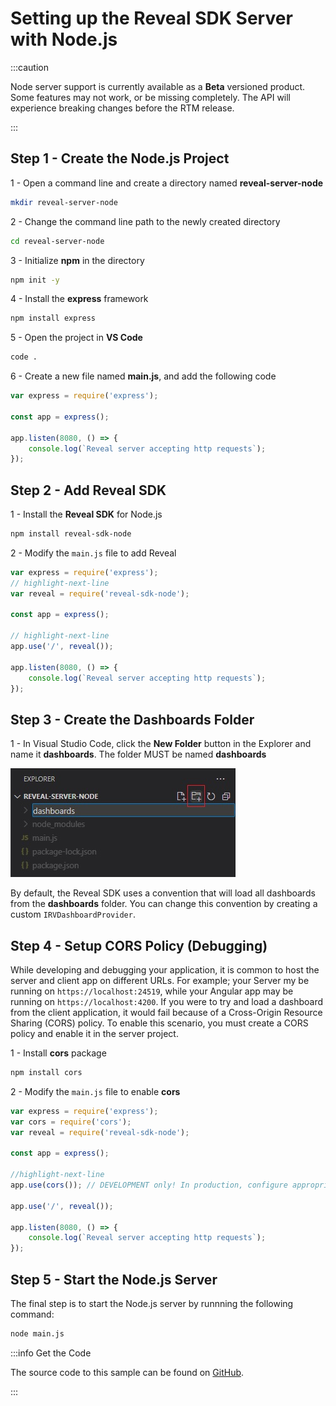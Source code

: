 # Setting up the Reveal SDK Server with Node.js

:::caution

Node server support is currently available as a **Beta** versioned product. Some features may not work, or be missing completely. The API will experience breaking changes before the RTM release.

:::

## Step 1 - Create the Node.js Project

1 - Open a command line and create a directory named **reveal-server-node**

```bash
mkdir reveal-server-node
```

2 - Change the command line path to the newly created directory

```bash
cd reveal-server-node
```

3 - Initialize **npm** in the directory

```bash npm2yarn
npm init -y
```

4 - Install the **express** framework

```bash npm2yarn
npm install express
```

5 - Open the project in **VS Code**

```bash
code .
```

6 - Create a new file named **main.js**, and add the following code

```js title="main.js"
var express = require('express');

const app = express();

app.listen(8080, () => {
	console.log(`Reveal server accepting http requests`);
});
```

## Step 2 - Add Reveal SDK

1 - Install the **Reveal SDK** for Node.js

```bash npm2yarn
npm install reveal-sdk-node
```

2 - Modify the `main.js` file to add Reveal

```js
var express = require('express');
// highlight-next-line
var reveal = require('reveal-sdk-node');

const app = express();

// highlight-next-line
app.use('/', reveal());

app.listen(8080, () => {
	console.log(`Reveal server accepting http requests`);
});
```

## Step 3 - Create the Dashboards Folder

1 - In Visual Studio Code, click the **New Folder** button in the Explorer and name it **dashboards**. The folder MUST be named **dashboards**

![](images/getting-started-server-node-create-dashboards-folder.jpg)

By default, the Reveal SDK uses a convention that will load all dashboards from the **dashboards** folder. You can change this convention by creating a custom `IRVDashboardProvider`.

## Step 4 - Setup CORS Policy (Debugging)

While developing and debugging your application, it is common to host the server and client app on different URLs. For example; your Server my be running on `https://localhost:24519`, while your Angular app may be running on `https://localhost:4200`. If you were to try and load a dashboard from the client application, it would fail because of a Cross-Origin Resource Sharing (CORS) policy. To enable this scenario, you must create a CORS policy and enable it in the server project.

1 - Install **cors** package

```bash npm2yarn
npm install cors
```

2 - Modify the `main.js` file to enable **cors**

```js title="main.js"
var express = require('express');
var cors = require('cors');
var reveal = require('reveal-sdk-node');

const app = express();

//highlight-next-line
app.use(cors()); // DEVELOPMENT only! In production, configure appropriately.

app.use('/', reveal());

app.listen(8080, () => {
	console.log(`Reveal server accepting http requests`);
});
```

## Step 5 - Start the Node.js Server

The final step is to start the Node.js server by runnning the following command:

```bash
node main.js
```

:::info Get the Code

The source code to this sample can be found on [GitHub](https://github.com/RevealBi/sdk-samples-javascript/tree/main/01-GettingStarted/server/nodejs).

:::